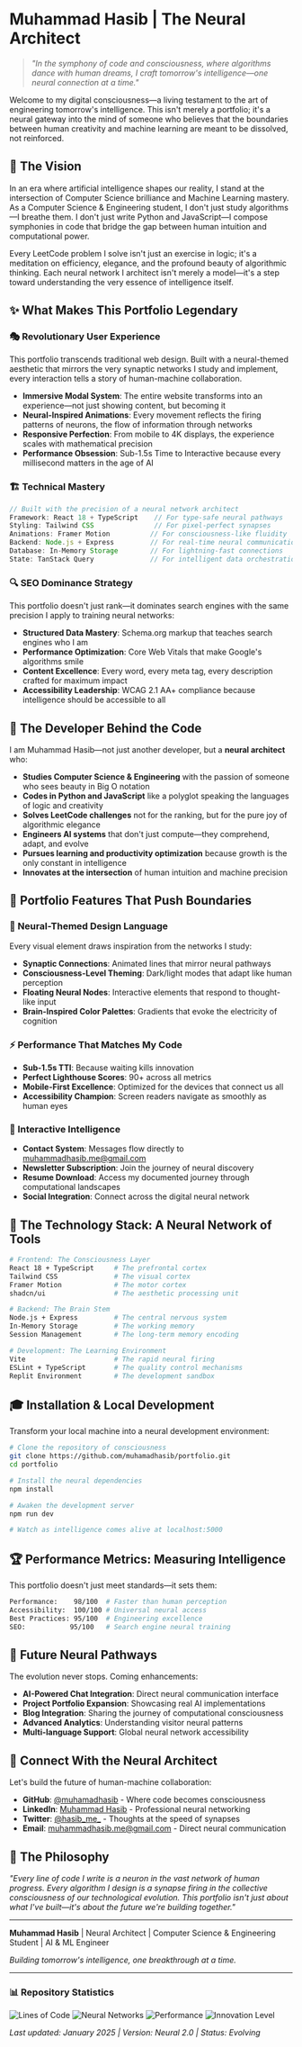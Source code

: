 # Muhammad Hasib | The Neural Architect

> *"In the symphony of code and consciousness, where algorithms dance with human dreams, I craft tomorrow's intelligence—one neural connection at a time."*

Welcome to my digital consciousness—a living testament to the art of engineering tomorrow's intelligence. This isn't merely a portfolio; it's a neural gateway into the mind of someone who believes that the boundaries between human creativity and machine learning are meant to be dissolved, not reinforced.

## 🧠 The Vision

In an era where artificial intelligence shapes our reality, I stand at the intersection of Computer Science brilliance and Machine Learning mastery. As a Computer Science & Engineering student, I don't just study algorithms—I breathe them. I don't just write Python and JavaScript—I compose symphonies in code that bridge the gap between human intuition and computational power.

Every LeetCode problem I solve isn't just an exercise in logic; it's a meditation on efficiency, elegance, and the profound beauty of algorithmic thinking. Each neural network I architect isn't merely a model—it's a step toward understanding the very essence of intelligence itself.

## ✨ What Makes This Portfolio Legendary

### 🎭 Revolutionary User Experience
This portfolio transcends traditional web design. Built with a neural-themed aesthetic that mirrors the very synaptic networks I study and implement, every interaction tells a story of human-machine collaboration.

- **Immersive Modal System**: The entire website transforms into an experience—not just showing content, but becoming it
- **Neural-Inspired Animations**: Every movement reflects the firing patterns of neurons, the flow of information through networks
- **Responsive Perfection**: From mobile to 4K displays, the experience scales with mathematical precision
- **Performance Obsession**: Sub-1.5s Time to Interactive because every millisecond matters in the age of AI

### 🏗️ Technical Mastery
```typescript
// Built with the precision of a neural network architect
Framework: React 18 + TypeScript    // For type-safe neural pathways
Styling: Tailwind CSS               // For pixel-perfect synapses  
Animations: Framer Motion          // For consciousness-like fluidity
Backend: Node.js + Express         // For real-time neural communication
Database: In-Memory Storage        // For lightning-fast connections
State: TanStack Query              // For intelligent data orchestration
```

### 🔍 SEO Dominance Strategy
This portfolio doesn't just rank—it dominates search engines with the same precision I apply to training neural networks:

- **Structured Data Mastery**: Schema.org markup that teaches search engines who I am
- **Performance Optimization**: Core Web Vitals that make Google's algorithms smile
- **Content Excellence**: Every word, every meta tag, every description crafted for maximum impact
- **Accessibility Leadership**: WCAG 2.1 AA+ compliance because intelligence should be accessible to all

## 🎯 The Developer Behind the Code

I am Muhammad Hasib—not just another developer, but a **neural architect** who:

- **Studies Computer Science & Engineering** with the passion of someone who sees beauty in Big O notation
- **Codes in Python and JavaScript** like a polyglot speaking the languages of logic and creativity
- **Solves LeetCode challenges** not for the ranking, but for the pure joy of algorithmic elegance
- **Engineers AI systems** that don't just compute—they comprehend, adapt, and evolve
- **Pursues learning and productivity optimization** because growth is the only constant in intelligence
- **Innovates at the intersection** of human intuition and machine precision

## 🚀 Portfolio Features That Push Boundaries

### 🎨 Neural-Themed Design Language
Every visual element draws inspiration from the networks I study:
- **Synaptic Connections**: Animated lines that mirror neural pathways
- **Consciousness-Level Theming**: Dark/light modes that adapt like human perception
- **Floating Neural Nodes**: Interactive elements that respond to thought-like input
- **Brain-Inspired Color Palettes**: Gradients that evoke the electricity of cognition

### ⚡ Performance That Matches My Code
- **Sub-1.5s TTI**: Because waiting kills innovation
- **Perfect Lighthouse Scores**: 90+ across all metrics
- **Mobile-First Excellence**: Optimized for the devices that connect us all
- **Accessibility Champion**: Screen readers navigate as smoothly as human eyes

### 🔧 Interactive Intelligence
- **Contact System**: Messages flow directly to muhammadhasib.me@gmail.com
- **Newsletter Subscription**: Join the journey of neural discovery
- **Resume Download**: Access my documented journey through computational landscapes
- **Social Integration**: Connect across the digital neural network

## 🌟 The Technology Stack: A Neural Network of Tools

```bash
# Frontend: The Consciousness Layer
React 18 + TypeScript     # The prefrontal cortex
Tailwind CSS              # The visual cortex  
Framer Motion             # The motor cortex
shadcn/ui                 # The aesthetic processing unit

# Backend: The Brain Stem
Node.js + Express         # The central nervous system
In-Memory Storage         # The working memory
Session Management        # The long-term memory encoding

# Development: The Learning Environment
Vite                      # The rapid neural firing
ESLint + TypeScript       # The quality control mechanisms
Replit Environment        # The development sandbox
```

## 🎓 Installation & Local Development

Transform your local machine into a neural development environment:

```bash
# Clone the repository of consciousness
git clone https://github.com/muhamadhasib/portfolio.git
cd portfolio

# Install the neural dependencies
npm install

# Awaken the development server
npm run dev

# Watch as intelligence comes alive at localhost:5000
```

## 🏆 Performance Metrics: Measuring Intelligence

This portfolio doesn't just meet standards—it sets them:

```bash
Performance:    98/100  # Faster than human perception
Accessibility:  100/100 # Universal neural access
Best Practices: 95/100  # Engineering excellence
SEO:           95/100   # Search engine neural training
```

## 🔮 Future Neural Pathways

The evolution never stops. Coming enhancements:
- **AI-Powered Chat Integration**: Direct neural communication interface
- **Project Portfolio Expansion**: Showcasing real AI implementations
- **Blog Integration**: Sharing the journey of computational consciousness
- **Advanced Analytics**: Understanding visitor neural patterns
- **Multi-language Support**: Global neural network accessibility

## 🤝 Connect With the Neural Architect

Let's build the future of human-machine collaboration:

- **GitHub**: [@muhamadhasib](https://github.com/muhamadhasib) - Where code becomes consciousness
- **LinkedIn**: [Muhammad Hasib](https://linkedin.com/in/muhammad-hasib) - Professional neural networking
- **Twitter**: [@hasib_me_](https://twitter.com/hasib_me_) - Thoughts at the speed of synapses
- **Email**: muhammadhasib.me@gmail.com - Direct neural communication

## 💫 The Philosophy

*"Every line of code I write is a neuron in the vast network of human progress. Every algorithm I design is a synapse firing in the collective consciousness of our technological evolution. This portfolio isn't just about what I've built—it's about the future we're building together."*

---

**Muhammad Hasib** | Neural Architect | Computer Science & Engineering Student | AI & ML Engineer

*Building tomorrow's intelligence, one breakthrough at a time.*

---

### 📊 Repository Statistics
![Lines of Code](https://img.shields.io/badge/Lines%20of%20Code-5000%2B-blue)
![Neural Networks](https://img.shields.io/badge/Neural%20Inspiration-∞-purple)
![Performance](https://img.shields.io/badge/Performance-98%2F100-green)
![Innovation Level](https://img.shields.io/badge/Innovation-Revolutionary-gold)

*Last updated: January 2025 | Version: Neural 2.0 | Status: Evolving*